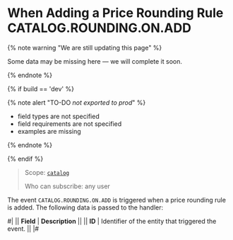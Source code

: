 # When Adding a Price Rounding Rule CATALOG.ROUNDING.ON.ADD

{% note warning "We are still updating this page" %}

Some data may be missing here — we will complete it soon.

{% endnote %}

{% if build == 'dev' %}

{% note alert "TO-DO _not exported to prod_" %}

- field types are not specified
- field requirements are not specified
- examples are missing

{% endnote %}

{% endif %}

> Scope: [`catalog`](../../scopes/permissions.md)
>
> Who can subscribe: any user

The event `CATALOG.ROUNDING.ON.ADD` is triggered when a price rounding rule is added. The following data is passed to the handler:

#|
|| **Field** | **Description** ||
|| **ID** | Identifier of the entity that triggered the event. || 
|#
